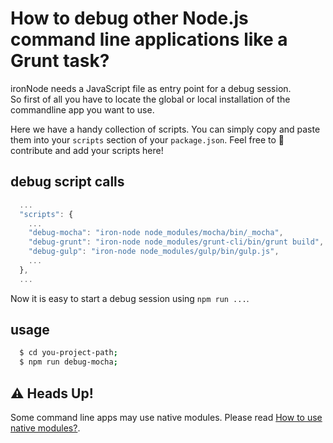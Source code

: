 # How to debug other Node.js command line applications like a Grunt task?

ironNode needs a JavaScript file as entry point for a debug session.  
So first of all you have to locate the global or local installation of the commandline app you want to use.  

Here we have a handy collection of scripts. You can simply copy and paste them into your ```scripts``` section of your ```package.json```. Feel free to :tada: contribute and add your scripts here!

## debug script calls
```javascript
  ...
  "scripts": {
    ...
    "debug-mocha": "iron-node node_modules/mocha/bin/_mocha",
    "debug-grunt": "iron-node node_modules/grunt-cli/bin/grunt build",
    "debug-gulp": "iron-node node_modules/gulp/bin/gulp.js",
    ...
  },
  ...
```

Now it is easy to start a debug session using ```npm run ...```.  

## usage
```bash
  $ cd you-project-path;
  $ npm run debug-mocha;
```

## :warning: Heads Up!
Some command line apps may use native modules. Please read [How to use native modules?](/docs/NATIVE-MODULES.md).  